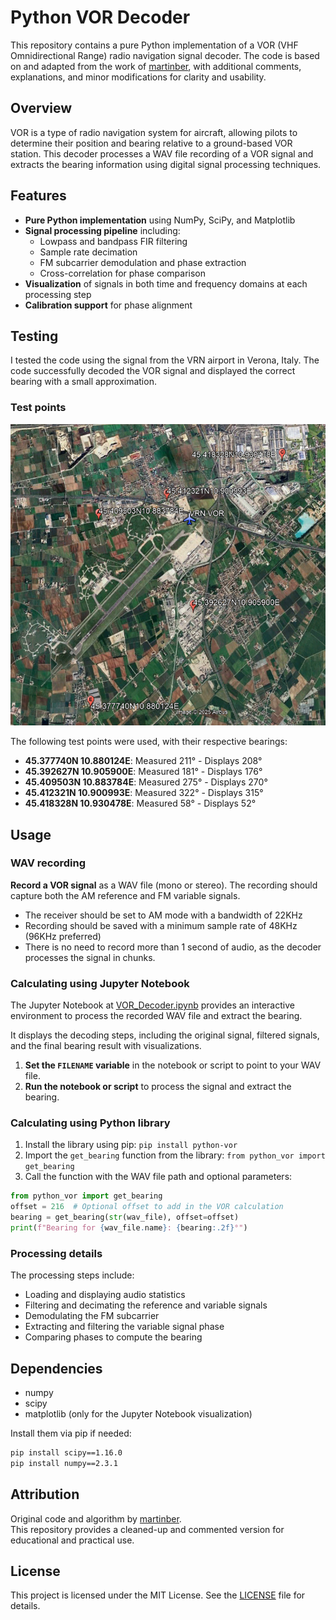 # Python VOR Decoder

This repository contains a pure Python implementation of a VOR (VHF Omnidirectional Range) radio navigation signal decoder. The code is based on and adapted from the work of [martinber](https://github.com/martinber/vor-python-decoder), with additional comments, explanations, and minor modifications for clarity and usability.

## Overview

VOR is a type of radio navigation system for aircraft, allowing pilots to determine their position and bearing relative to a ground-based VOR station. This decoder processes a WAV file recording of a VOR signal and extracts the bearing information using digital signal processing techniques.

## Features

- **Pure Python implementation** using NumPy, SciPy, and Matplotlib
- **Signal processing pipeline** including:
  - Lowpass and bandpass FIR filtering
  - Sample rate decimation
  - FM subcarrier demodulation and phase extraction
  - Cross-correlation for phase comparison
- **Visualization** of signals in both time and frequency domains at each processing step
- **Calibration support** for phase alignment

## Testing

I tested the code using the signal from the VRN airport in Verona, Italy. The code successfully decoded the VOR signal and displayed the correct bearing with a small approximation.

### Test points

![Map of the test points](./imgs/VRN_map.png)

The following test points were used, with their respective bearings:

- **45.377740N 10.880124E**: Measured 211° - Displays 208°
- **45.392627N 10.905900E**: Measured 181° - Displays 176°
- **45.409503N 10.883784E**: Measured 275° - Displays 270°
- **45.412321N 10.900993E**: Measured 322° - Displays 315°
- **45.418328N 10.930478E**: Measured 58° - Displays 52°

## Usage

### WAV recording

**Record a VOR signal** as a WAV file (mono or stereo). The recording should capture both the AM reference and FM variable signals.

- The receiver should be set to AM mode with a bandwidth of 22KHz
- Recording should be saved with a minimum sample rate of 48KHz (96KHz preferred)
- There is no need to record more than 1 second of audio, as the decoder processes the signal in chunks.

### Calculating using Jupyter Notebook

The Jupyter Notebook at [VOR_Decoder.ipynb](https://github.com/iu2frl/PythonVOR/blob/main/VOR_Decoder.ipynb) provides an interactive environment to process the recorded WAV file and extract the bearing.

It displays the decoding steps, including the original signal, filtered signals, and the final bearing result with visualizations.

1. **Set the `FILENAME` variable** in the notebook or script to point to your WAV file.
1. **Run the notebook or script** to process the signal and extract the bearing.

### Calculating using Python library

1. Install the library using pip: `pip install python-vor`
2. Import the `get_bearing` function from the library: `from python_vor import get_bearing`
3. Call the function with the WAV file path and optional parameters:

```python
from python_vor import get_bearing
offset = 216  # Optional offset to add in the VOR calculation
bearing = get_bearing(str(wav_file), offset=offset)
print(f"Bearing for {wav_file.name}: {bearing:.2f}°")
```

### Processing details

The processing steps include:

- Loading and displaying audio statistics
- Filtering and decimating the reference and variable signals
- Demodulating the FM subcarrier
- Extracting and filtering the variable signal phase
- Comparing phases to compute the bearing

## Dependencies

- numpy
- scipy
- matplotlib (only for the Jupyter Notebook visualization)

Install them via pip if needed:

```bash
pip install scipy==1.16.0
pip install numpy==2.3.1
```

## Attribution

Original code and algorithm by [martinber](https://github.com/martinber/vor-python-decoder).  
This repository provides a cleaned-up and commented version for educational and practical use.

## License

This project is licensed under the MIT License. See the [LICENSE](LICENSE) file for details.
